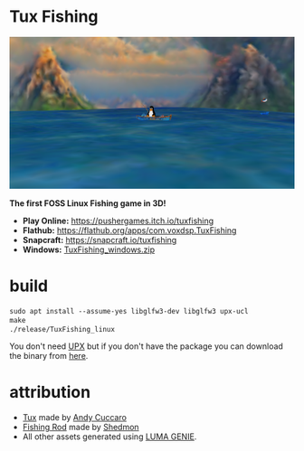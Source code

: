 # Tux Fishing

![Screenshot of the Tux Fishing game](https://raw.githubusercontent.com/mrbid/TuxFishing/main/screenshot.png)

**The first FOSS Linux Fishing game in 3D!**

- **Play Online:** https://pushergames.itch.io/tuxfishing
- **Flathub:** https://flathub.org/apps/com.voxdsp.TuxFishing
- **Snapcraft:** https://snapcraft.io/tuxfishing
- **Windows:** [TuxFishing_windows.zip](https://github.com/mrbid/PAC-GAL/releases/download/1.0/TuxFishing_windows.zip)

# build
```
sudo apt install --assume-yes libglfw3-dev libglfw3 upx-ucl
make
./release/TuxFishing_linux
```
You don't need [UPX](https://upx.github.io/) but if you don't have the package you can download the binary from [here](https://github.com/upx/upx/releases).

# attribution
* [Tux](https://sketchfab.com/3d-models/tux-157de95fa4014050a969a8361a83d366) made by [Andy Cuccaro](https://andycuccaro.gumroad.com/)
* [Fishing Rod](https://sketchfab.com/3d-models/fishing-rod-1ffdece4c1054f44b640ef3a189ada09) made by [Shedmon](https://sketchfab.com/shedmon)
* All other assets generated using [LUMA GENIE](https://lumalabs.ai/genie).
